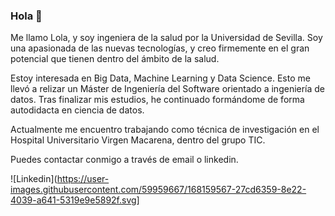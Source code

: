 ### Hola 👋

<!--
**lolagj/lolagj** is a ✨ _special_ ✨ repository because its `README.md` (this file) appears on your GitHub profile.

Here are some ideas to get you started:

- 🔭 I’m currently working on ...
- 🌱 I’m currently learning ...
- 👯 I’m looking to collaborate on ...
- 🤔 I’m looking for help with ...
- 💬 Ask me about ...
- 📫 How to reach me: ...
- 😄 Pronouns: ...
- ⚡ Fun fact: ...
-->

Me llamo Lola, y soy ingeniera de la salud por la Universidad de Sevilla. Soy una apasionada de las nuevas tecnologías, y creo firmemente en el gran potencial que tienen dentro del ámbito de la salud. 

Estoy interesada en Big Data, Machine Learning y Data Science. Esto me llevó a relizar un Máster de Ingeniería del Software orientado a ingeniería de datos. Tras finalizar mis estudios, he continuado formándome de forma autodidacta en ciencia de datos.

Actualmente me encuentro trabajando como técnica de investigación en el Hospital Universitario Virgen Macarena, dentro del grupo TIC.

Puedes contactar conmigo a través de email o linkedin.

![Linkedin](https://user-images.githubusercontent.com/59959667/168159567-27cd6359-8e22-4039-a641-5319e9e5892f.svg]


